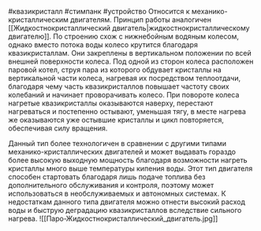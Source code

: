 #квазикристалл #стимпанк #устройство 
Относится к механико-кристаллическим двигателям. Принцип работы аналогичен [[Жидкостнокристаллический двигатель|жидкостнокристаллическому двигателю]]. По строению схож с нижнебойным водяным колесом, однако вместо потока воды колесо крутится благодаря квазикристаллам. Они закреплены в вертикальном положении по всей внешней поверхности колеса. Под одной из сторон колеса расположен паровой котел, струя пара из которого обдувает кристаллы на вертикальной части колеса, нагревая их посредством теплоотдачи, благодаря чему часть квазикристаллов повышает частоту своих колебаний и начинает проворачивать колесо. При повороте колеса нагретые квазикристаллы оказываются наверху, перестают нагреваться и постепенно остывают, уменьшая тягу, в месте нагрева же оказываются уже остывшие кристаллы и цикл повторяется, обеспечивая силу вращения.

Данный тип более технологичен в сравнении с другими типами механико-кристаллических двигателей и может выдавать гораздо более высокую выходную мощность благодаря возможности нагреть кристаллы много выше температуры кипения воды. Этот тип двигателя способен стартовать благодаря лишь подаче топлива без дополнительного обслуживания и контроля, поэтому может использоваться в необслуживаемых и автономных системах. К недостаткам данного типа двигателя можно отнести высокий расход воды и быструю деградацию квазикристаллов вследствие сильного нагрева.
![[Паро-Жидкостнокристаллический_двигатель.jpg]]